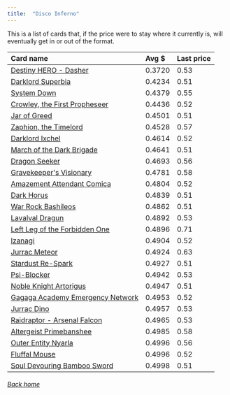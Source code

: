 ```yaml
---
title:  "Disco Inferno"
---
```


This is a list of cards that, if the price were to stay where it currently is, will eventually get in or out of the format.

| Card name | Avg $ | Last price |
| :-- | :-- | :-- |
[Destiny HERO - Dasher](https://db.ygoprodeck.com/card/?search=Destiny%20HERO%20-%20Dasher) | 0.3720 | 0.53 |
[Darklord Superbia](https://db.ygoprodeck.com/card/?search=Darklord%20Superbia) | 0.4234 | 0.51 |
[System Down](https://db.ygoprodeck.com/card/?search=System%20Down) | 0.4379 | 0.55 |
[Crowley, the First Propheseer](https://db.ygoprodeck.com/card/?search=Crowley,%20the%20First%20Propheseer) | 0.4436 | 0.52 |
[Jar of Greed](https://db.ygoprodeck.com/card/?search=Jar%20of%20Greed) | 0.4501 | 0.51 |
[Zaphion, the Timelord](https://db.ygoprodeck.com/card/?search=Zaphion,%20the%20Timelord) | 0.4528 | 0.57 |
[Darklord Ixchel](https://db.ygoprodeck.com/card/?search=Darklord%20Ixchel) | 0.4614 | 0.52 |
[March of the Dark Brigade](https://db.ygoprodeck.com/card/?search=March%20of%20the%20Dark%20Brigade) | 0.4641 | 0.51 |
[Dragon Seeker](https://db.ygoprodeck.com/card/?search=Dragon%20Seeker) | 0.4693 | 0.56 |
[Gravekeeper's Visionary](https://db.ygoprodeck.com/card/?search=Gravekeeper's%20Visionary) | 0.4781 | 0.58 |
[Amazement Attendant Comica](https://db.ygoprodeck.com/card/?search=Amazement%20Attendant%20Comica) | 0.4804 | 0.52 |
[Dark Horus](https://db.ygoprodeck.com/card/?search=Dark%20Horus) | 0.4839 | 0.51 |
[War Rock Bashileos](https://db.ygoprodeck.com/card/?search=War%20Rock%20Bashileos) | 0.4862 | 0.51 |
[Lavalval Dragun](https://db.ygoprodeck.com/card/?search=Lavalval%20Dragun) | 0.4892 | 0.53 |
[Left Leg of the Forbidden One](https://db.ygoprodeck.com/card/?search=Left%20Leg%20of%20the%20Forbidden%20One) | 0.4896 | 0.71 |
[Izanagi](https://db.ygoprodeck.com/card/?search=Izanagi) | 0.4904 | 0.52 |
[Jurrac Meteor](https://db.ygoprodeck.com/card/?search=Jurrac%20Meteor) | 0.4924 | 0.63 |
[Stardust Re-Spark](https://db.ygoprodeck.com/card/?search=Stardust%20Re-Spark) | 0.4927 | 0.51 |
[Psi-Blocker](https://db.ygoprodeck.com/card/?search=Psi-Blocker) | 0.4942 | 0.53 |
[Noble Knight Artorigus](https://db.ygoprodeck.com/card/?search=Noble%20Knight%20Artorigus) | 0.4947 | 0.51 |
[Gagaga Academy Emergency Network](https://db.ygoprodeck.com/card/?search=Gagaga%20Academy%20Emergency%20Network) | 0.4953 | 0.52 |
[Jurrac Dino](https://db.ygoprodeck.com/card/?search=Jurrac%20Dino) | 0.4957 | 0.53 |
[Raidraptor - Arsenal Falcon](https://db.ygoprodeck.com/card/?search=Raidraptor%20-%20Arsenal%20Falcon) | 0.4965 | 0.53 |
[Altergeist Primebanshee](https://db.ygoprodeck.com/card/?search=Altergeist%20Primebanshee) | 0.4985 | 0.58 |
[Outer Entity Nyarla](https://db.ygoprodeck.com/card/?search=Outer%20Entity%20Nyarla) | 0.4996 | 0.56 |
[Fluffal Mouse](https://db.ygoprodeck.com/card/?search=Fluffal%20Mouse) | 0.4996 | 0.52 |
[Soul Devouring Bamboo Sword](https://db.ygoprodeck.com/card/?search=Soul%20Devouring%20Bamboo%20Sword) | 0.4998 | 0.51 |

###### [Back home](index)